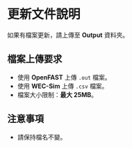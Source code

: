 # 更新文件說明
如果有檔案更新，請上傳至 **Output** 資料夾。

## 檔案上傳要求

- 使用 **OpenFAST** 上傳 `.out` 檔案。
- 使用 **WEC-Sim** 上傳 `.csv` 檔案。
- 檔案大小限制：**最大 25MB**。

## 注意事項

- 請保持檔名不變。
